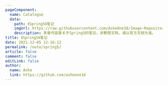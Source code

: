 ```yaml
---
pageComponent:
  name: Catalogue
  data:
    path: 《Spring5》笔记
    imgUrl: https://raw.githubusercontent.com/AsheOne18/Image-Repository/main/Image/Spring5.png
    description: 本章内容是关于Spring5的笔记，非教程文档，请以官方文档为准。
title: 《Spring5》笔记
date: 2021-12-05 12:16:12
permalink: /note/spring5/
article: false
comment: false
editLink: false
author:
  name: Ashe
  link: https://github.com/asheone18
---
```

